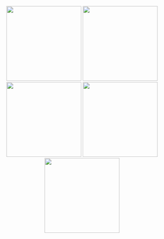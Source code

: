 <p align="center">
    <img src="https://i.pinimg.com/originals/d6/e1/27/d6e12796914cde798323225515bd7868.gif" width="200">
    <img src="https://i.pinimg.com/originals/71/cb/8c/71cb8c0496cd6c4e59c917fa8b9acb08.gif" width="200">
    <img src="https://i.pinimg.com/originals/01/ed/82/01ed82bf3ba6270e6574123aa870175a.gif" width="200">
    <img src="https://i.pinimg.com/originals/b8/30/b7/b830b79effffcc8c61a77bf14393766f.gif" width="200">
    <img src="https://i.pinimg.com/originals/10/6c/35/106c35e8dba22471d9504fa9b24f941f.gif" width="200">
</p>
